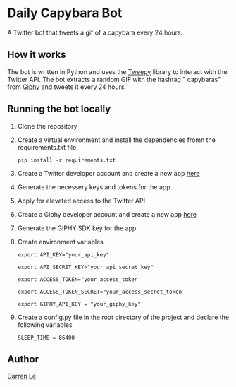 # Daily Capybara Bot

A Twitter bot that tweets a gif of a capybara every 24 hours.

## How it works

The bot is written in Python and uses the [Tweepy](https://www.tweepy.org/) library to interact with the Twitter API. The bot extracts a random GIF with the hashtag "
capybaras" from [Giphy](https://giphy.com/) and tweets it every 24 hours.

## Running the bot locally

1. Clone the repository
2. Create a virtual environment and install the dependencies fromn the requirements.txt file

      ```pip install -r requirements.txt```

3. Create a Twitter developer account and create a new app [here](https://developer.twitter.com/)
4. Generate the necessery keys and tokens for the app
5. Apply for elevated access to the Twitter API
6. Create a Giphy developer account and create a new app [here](https://developers.giphy.com/)
7. Generate the GIPHY SDK key for the app
8. Create environment variables

      ```export API_KEY="your_api_key"```

      ```export API_SECRET_KEY="your_api_secret_key"```

      ```export ACCESS_TOKEN="your_access_token```

      ```export ACCESS_TOKEN_SECRET="your_access_secret_token```

      ```export GIPHY_API_KEY = "your_giphy_key"```
9. Create a config.py file in the root directory of the project and declare the following variables

      ```SLEEP_TIME = 86400```

## Author

[Darren Le](https://github.com/DarrenLe20)
